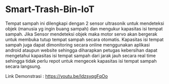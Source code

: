 # Smart-Trash-Bin-IoT
Tempat sampah ini dilengkapi dengan 2 sensor ultrasonik untuk mendeteksi objek (manusia yg ingin buang sampah) dan mengukur kapasitas isi tempat sampah. Jika Sensor mendeteksi objek maka motor servo akan bergerak untuk membuka tutup tempat sampah secara otomatis. Kapasitas isi tempat sampah juga dapat dimonitoring secara online menggunakan aplikasi android ataupun website sehingga diharapkan petugas kebersihan dapat mengetahui kapasitas isi tempat sampah dari jarak jauh secara real time sehingga tidak perlu repot untuk mengecek kapasitas isi tempat sampah secara langsung.

Link Demonstrasi : https://youtu.be/ldzsyqgFqOo
